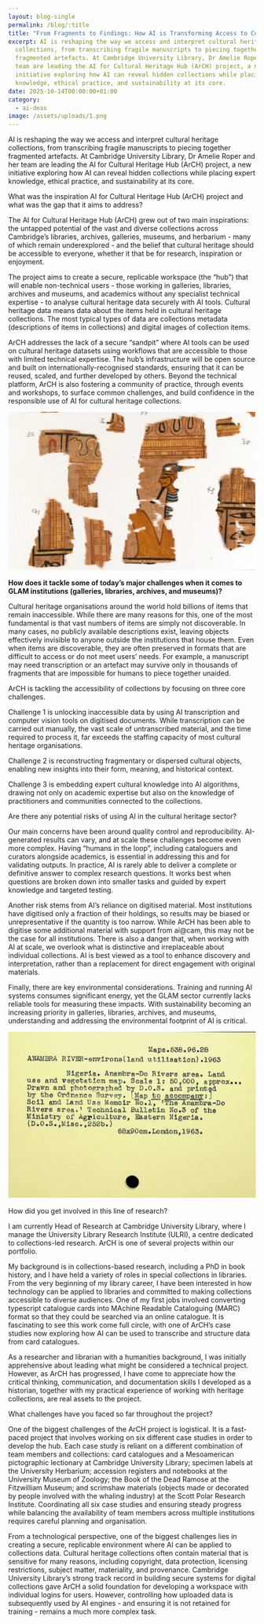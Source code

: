 ```yaml
---
layout: blog-single
permalink: /blog/:title
title: "From Fragments to Findings: How AI is Transforming Access to Collections"
excerpt: AI is reshaping the way we access and interpret cultural heritage
  collections, from transcribing fragile manuscripts to piecing together
  fragmented artefacts. At Cambridge University Library, Dr Amelie Roper and her
  team are leading the AI for Cultural Heritage Hub (ArCH) project, a new
  initiative exploring how AI can reveal hidden collections while placing expert
  knowledge, ethical practice, and sustainability at its core.
date: 2025-10-14T00:00:00+01:00
category:
  - ai-deas
image: /assets/uploads/1.png
---
```















AI is reshaping the way we access and interpret cultural heritage collections, from transcribing fragile manuscripts to piecing together fragmented artefacts. At Cambridge University Library, Dr Amelie Roper and her team are leading the AI for Cultural Heritage Hub (ArCH) project, a new initiative exploring how AI can reveal hidden collections while placing expert knowledge, ethical practice, and sustainability at its core.

What was the inspiration AI for Cultural Heritage Hub (ArCH) project and what was the gap that it aims to address?

The AI for Cultural Heritage Hub (ArCH) grew out of two main inspirations: the untapped potential of the vast and diverse collections across Cambridge’s libraries, archives, galleries, museums, and herbarium - many of which remain underexplored - and the belief that cultural heritage should be accessible to everyone, whether it that be for research, inspiration or enjoyment.

The project aims to create a secure, replicable workspace (the “hub”) that will enable non-technical users - those working in galleries, libraries, archives and museums, and academics without any specialist technical expertise - to analyse cultural heritage data securely with AI tools. Cultural heritage data means data about the items held in cultural heritage collections. The most typical types of data are collections metadata (descriptions of items in collections) and digital images of collection items.

ArCH addresses the lack of a secure “sandpit” where AI tools can be used on cultural heritage datasets using workflows that are accessible to those with limited technical expertise. The hub’s infrastructure will be open source and built on internationally-recognised standards, ensuring that it can be reused, scaled, and further developed by others. Beyond the technical platform, ArCH is also fostering a community of practice, through events and workshops, to surface common challenges, and build confidence in the responsible use of AI for cultural heritage collections.

![](/assets/uploads/2.png "Image caption: Selection of unplaced vignette fragments from the Papyrus of Ramose (P. Cambridge E.2.1922, Fitzwilliam Museum). Photograph by Joel Sams, © Fitzwilliam Museum Cambridge, 2025")

**How does it tackle some of today’s major challenges when it comes to GLAM institutions (galleries, libraries, archives, and museums)?**

Cultural heritage organisations around the world hold billions of items that remain inaccessible. While there are many reasons for this, one of the most fundamental is that vast numbers of items are simply not discoverable. In many cases, no publicly available descriptions exist, leaving objects effectively invisible to anyone outside the institutions that house them. Even when items are discoverable, they are often preserved in formats that are difficult to access or do not meet users’ needs. For example, a manuscript may need transcription or an artefact may survive only in thousands of fragments that are impossible for humans to piece together unaided.

ArCH is tackling the accessibility of collections by focusing on three core challenges.

Challenge 1 is unlocking inaccessible data by using AI transcription and computer vision tools on digitised documents. While transcription can be carried out manually, the vast scale of untranscribed material, and the time required to process it, far exceeds the staffing capacity of most cultural heritage organisations.

Challenge 2 is reconstructing fragmentary or dispersed cultural objects, enabling new insights into their form, meaning, and historical context.

Challenge 3 is embedding expert cultural knowledge into AI algorithms, drawing not only on academic expertise but also on the knowledge of practitioners and communities connected to the collections.

Are there any potential risks of using AI in the cultural heritage sector?

Our main concerns have been around quality control and reproducibility. AI-generated results can vary, and at scale these challenges become even more complex. Having “humans in the loop”, including cataloguers and curators alongside academics, is essential in addressing this and for validating outputs. In practice, AI is rarely able to deliver a complete or definitive answer to complex research questions. It works best when questions are broken down into smaller tasks and guided by expert knowledge and targeted testing.

Another risk stems from AI’s reliance on digitised material. Most institutions have digitised only a fraction of their holdings, so results may be biased or unrepresentative if the quantity is too narrow. While ArCH has been able to digitise some additional material with support from ai@cam, this may not be the case for all institutions. There is also a danger that, when working with AI at scale, we overlook what is distinctive and irreplaceable about individual collections. AI is best viewed as a tool to enhance discovery and interpretation, rather than a replacement for direct engagement with original materials.

Finally, there are key environmental considerations. Training and running AI systems consumes significant energy, yet the GLAM sector currently lacks reliable tools for measuring these impacts. With sustainability becoming an increasing priority in galleries, libraries, archives, and museums, understanding and addressing the environmental footprint of AI is critical.

![](/assets/uploads/picture-3.png)



How did you get involved in this line of research?

I am currently Head of Research at Cambridge University Library, where I manage the University Library Research Institute (ULRI), a centre dedicated to collections-led research. ArCH is one of several projects within our portfolio.

My background is in collections-based research, including a PhD in book history, and I have held a variety of roles in special collections in libraries. From the very beginning of my library career, I have been interested in how technology can be applied to libraries and committed to making collections accessible to diverse audiences. One of my first jobs involved converting typescript catalogue cards into MAchine Readable Cataloguing (MARC) format so that they could be searched via an online catalogue. It is fascinating to see this work come full circle, with one of ArCH’s case studies now exploring how AI can be used to transcribe and structure data from card catalogues.

As a researcher and librarian with a humanities background, I was initially apprehensive about leading what might be considered a technical project. However, as ArCH has progressed, I have come to appreciate how the critical thinking, communication, and documentation skills I developed as a historian, together with my practical experience of working with heritage collections, are real assets to the project.

What challenges have you faced so far throughout the project?

One of the biggest challenges of the ArCH project is logistical. It is a fast-paced project that involves working on six different case studies in order to develop the hub. Each case study is reliant on a different combination of team members and collections: card catalogues and a Mesoamerican pictographic lectionary at Cambridge University Library; specimen labels at the University Herbarium; accession registers and notebooks at the University Museum of Zoology; the Book of the Dead Ramose at the Fitzwilliam Museum; and scrimshaw materials (objects made or decorated by people involved with the whaling industry) at the Scott Polar Research Institute. Coordinating all six case studies and ensuring steady progress while balancing the availability of team members across multiple institutions requires careful planning and organisation.

From a technological perspective, one of the biggest challenges lies in creating a secure, replicable environment where AI can be applied to collections data. Cultural heritage collections often contain material that is sensitive for many reasons, including copyright, data protection, licensing restrictions, subject matter, materiality, and provenance. Cambridge University Library’s strong track record in building secure systems for digital collections gave ArCH a solid foundation for developing a workspace with individual logins for users. However, controlling how uploaded data is subsequently used by AI engines - and ensuring it is not retained for training - remains a much more complex task.